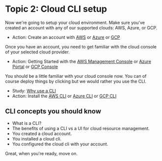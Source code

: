# Topic 2: Cloud CLI setup

Now we're going to setup your cloud environment. Make sure you've created an account with any of our supported clouds: AWS, Azure, or GCP.

- Action: Create an account with [AWS](https://aws.amazon.com/resources/create-account/) or [Azure](https://azure.microsoft.com/en-us/free/) or [GCP](https://cloud.google.com/free)

Once you have an account, you need to get familiar with the cloud console of your selected cloud provider.

- Action: Getting Started with the [AWS Management Console](https://aws.amazon.com/getting-started/hands-on/getting-started-with-aws-management-console/) or [Azure Portal](https://docs.microsoft.com/en-us/azure/azure-portal/azure-portal-overview) or [GCP Console](https://cloud.google.com/console)

You should be a little familiar with your cloud console now. You can of course deploy things by clicking but we would rather you use the CLI.

- Study: [Why use a CLI](https://www.freecodecamp.org/news/command-line-for-beginners/)
- Action: Install the [AWS CLI](https://aws.amazon.com/cli/) or [Azure CLI](https://docs.microsoft.com/cli/azure/install-azure-cli) or [GCP CLI](https://cloud.google.com/sdk/docs/install)

## CLI concepts you should know

- What is a CLI?
- The benefits of using a CLI vs a UI for cloud resource management.
- You created a cloud account.
- You installed a cloud cli.
- You configured the cloud cli with your account.

Great, when you're ready, move on.
